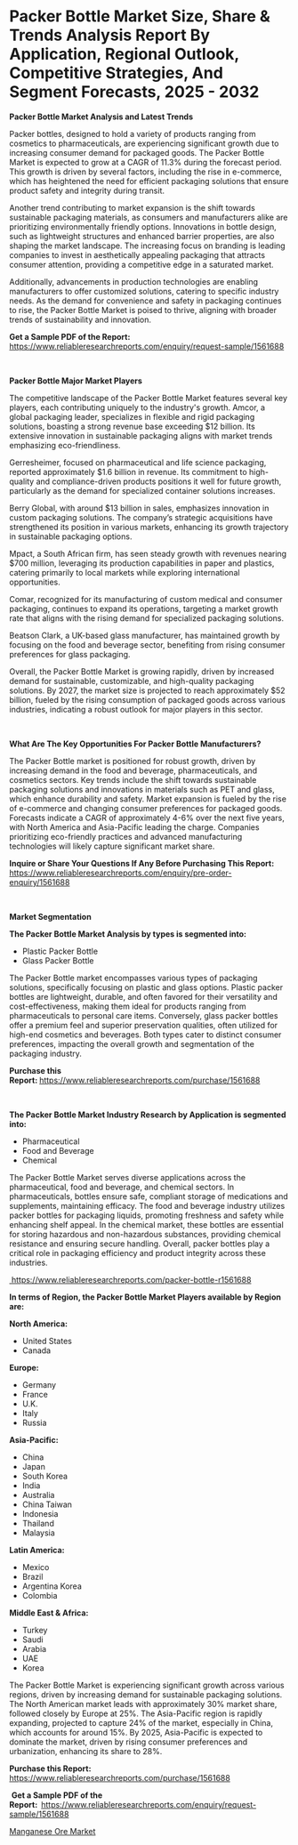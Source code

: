 <p><h1>Packer Bottle Market Size, Share & Trends Analysis Report By Application, Regional Outlook, Competitive Strategies, And Segment Forecasts, 2025 - 2032</h1></p><p><strong>Packer Bottle Market Analysis and Latest Trends</strong></p>
<p><p>Packer bottles, designed to hold a variety of products ranging from cosmetics to pharmaceuticals, are experiencing significant growth due to increasing consumer demand for packaged goods. The Packer Bottle Market is expected to grow at a CAGR of 11.3% during the forecast period. This growth is driven by several factors, including the rise in e-commerce, which has heightened the need for efficient packaging solutions that ensure product safety and integrity during transit. </p><p>Another trend contributing to market expansion is the shift towards sustainable packaging materials, as consumers and manufacturers alike are prioritizing environmentally friendly options. Innovations in bottle design, such as lightweight structures and enhanced barrier properties, are also shaping the market landscape. The increasing focus on branding is leading companies to invest in aesthetically appealing packaging that attracts consumer attention, providing a competitive edge in a saturated market. </p><p>Additionally, advancements in production technologies are enabling manufacturers to offer customized solutions, catering to specific industry needs. As the demand for convenience and safety in packaging continues to rise, the Packer Bottle Market is poised to thrive, aligning with broader trends of sustainability and innovation.</p></p>
<p><strong>Get a Sample PDF of the Report:&nbsp;</strong> <a href="https://www.reliableresearchreports.com/enquiry/request-sample/1561688?utm_campaign=3210&utm_medium=2&utm_source=Github&utm_content=ia&utm_term=31032025&utm_id=packer-bottle">https://www.reliableresearchreports.com/enquiry/request-sample/1561688</a></p>
<p>&nbsp;</p>
<p><strong>Packer Bottle Major Market Players</strong></p>
<p><p>The competitive landscape of the Packer Bottle Market features several key players, each contributing uniquely to the industry's growth. Amcor, a global packaging leader, specializes in flexible and rigid packaging solutions, boasting a strong revenue base exceeding $12 billion. Its extensive innovation in sustainable packaging aligns with market trends emphasizing eco-friendliness.</p><p>Gerresheimer, focused on pharmaceutical and life science packaging, reported approximately $1.6 billion in revenue. Its commitment to high-quality and compliance-driven products positions it well for future growth, particularly as the demand for specialized container solutions increases.</p><p>Berry Global, with around $13 billion in sales, emphasizes innovation in custom packaging solutions. The company’s strategic acquisitions have strengthened its position in various markets, enhancing its growth trajectory in sustainable packaging options.</p><p>Mpact, a South African firm, has seen steady growth with revenues nearing $700 million, leveraging its production capabilities in paper and plastics, catering primarily to local markets while exploring international opportunities.</p><p>Comar, recognized for its manufacturing of custom medical and consumer packaging, continues to expand its operations, targeting a market growth rate that aligns with the rising demand for specialized packaging solutions.</p><p>Beatson Clark, a UK-based glass manufacturer, has maintained growth by focusing on the food and beverage sector, benefiting from rising consumer preferences for glass packaging.</p><p>Overall, the Packer Bottle Market is growing rapidly, driven by increased demand for sustainable, customizable, and high-quality packaging solutions. By 2027, the market size is projected to reach approximately $52 billion, fueled by the rising consumption of packaged goods across various industries, indicating a robust outlook for major players in this sector.</p></p>
<p>&nbsp;</p>
<p><strong>What Are The Key Opportunities For Packer Bottle Manufacturers?</strong></p>
<p><p>The Packer Bottle market is positioned for robust growth, driven by increasing demand in the food and beverage, pharmaceuticals, and cosmetics sectors. Key trends include the shift towards sustainable packaging solutions and innovations in materials such as PET and glass, which enhance durability and safety. Market expansion is fueled by the rise of e-commerce and changing consumer preferences for packaged goods. Forecasts indicate a CAGR of approximately 4-6% over the next five years, with North America and Asia-Pacific leading the charge. Companies prioritizing eco-friendly practices and advanced manufacturing technologies will likely capture significant market share.</p></p>
<p><strong>Inquire or Share Your Questions If Any Before Purchasing This Report:</strong> <a href="https://www.reliableresearchreports.com/enquiry/pre-order-enquiry/1561688?utm_campaign=3210&utm_medium=2&utm_source=Github&utm_content=ia&utm_term=31032025&utm_id=packer-bottle">https://www.reliableresearchreports.com/enquiry/pre-order-enquiry/1561688</a></p>
<p>&nbsp;</p>
<p><strong>Market Segmentation</strong></p>
<p><strong>The Packer Bottle Market Analysis by types is segmented into:</strong></p>
<p><ul><li>Plastic Packer Bottle</li><li>Glass Packer Bottle</li></ul></p>
<p><p>The Packer Bottle market encompasses various types of packaging solutions, specifically focusing on plastic and glass options. Plastic packer bottles are lightweight, durable, and often favored for their versatility and cost-effectiveness, making them ideal for products ranging from pharmaceuticals to personal care items. Conversely, glass packer bottles offer a premium feel and superior preservation qualities, often utilized for high-end cosmetics and beverages. Both types cater to distinct consumer preferences, impacting the overall growth and segmentation of the packaging industry.</p></p>
<p><strong>Purchase this Report:&nbsp;</strong><a href="https://www.reliableresearchreports.com/purchase/1561688?utm_campaign=3210&utm_medium=2&utm_source=Github&utm_content=ia&utm_term=31032025&utm_id=packer-bottle">https://www.reliableresearchreports.com/purchase/1561688</a></p>
<p>&nbsp;</p>
<p><strong>The Packer Bottle Market Industry Research by Application is segmented into:</strong></p>
<p><ul><li>Pharmaceutical</li><li>Food and Beverage</li><li>Chemical</li></ul></p>
<p><p>The Packer Bottle Market serves diverse applications across the pharmaceutical, food and beverage, and chemical sectors. In pharmaceuticals, bottles ensure safe, compliant storage of medications and supplements, maintaining efficacy. The food and beverage industry utilizes packer bottles for packaging liquids, promoting freshness and safety while enhancing shelf appeal. In the chemical market, these bottles are essential for storing hazardous and non-hazardous substances, providing chemical resistance and ensuring secure handling. Overall, packer bottles play a critical role in packaging efficiency and product integrity across these industries.</p></p>
<p><a href="https://www.reliableresearchreports.com/packer-bottle-r1561688?utm_campaign=3210&utm_medium=2&utm_source=Github&utm_content=ia&utm_term=31032025&utm_id=packer-bottle">&nbsp;https://www.reliableresearchreports.com/packer-bottle-r1561688</a></p>
<p><strong>In terms of Region, the Packer Bottle Market Players available by Region are:</strong></p>
<p>
    <p> <strong> North America: </strong>
        <ul>
            <li>United States</li>
            <li>Canada</li>
        </ul>
        </p> 
    <p> <strong> Europe: </strong>
        <ul>
            <li>Germany</li>
            <li>France</li>
            <li>U.K.</li>
            <li>Italy</li>
            <li>Russia</li>
        </ul>
        </p> 
    <p> <strong> Asia-Pacific: </strong>
        <ul>
            <li>China</li>
            <li>Japan</li>
            <li>South Korea</li>
            <li>India</li>
            <li>Australia</li>
            <li>China Taiwan</li>
            <li>Indonesia</li>
            <li>Thailand</li>
            <li>Malaysia</li>
        </ul>
        </p> 
    <p> <strong> Latin America: </strong>
        <ul>
            <li>Mexico</li>
            <li>Brazil</li>
            <li>Argentina Korea</li>
            <li>Colombia</li>
        </ul>
        </p> 
    <p> <strong> Middle East & Africa: </strong>
        <ul>
            <li>Turkey</li>
            <li>Saudi</li>
            <li>Arabia</li>
            <li>UAE</li>
            <li>Korea</li>
        </ul>
    </p>
    </p>
<p><p>The Packer Bottle Market is experiencing significant growth across various regions, driven by increasing demand for sustainable packaging solutions. The North American market leads with approximately 30% market share, followed closely by Europe at 25%. The Asia-Pacific region is rapidly expanding, projected to capture 24% of the market, especially in China, which accounts for around 15%. By 2025, Asia-Pacific is expected to dominate the market, driven by rising consumer preferences and urbanization, enhancing its share to 28%.</p></p>
<p><strong>Purchase this Report: </strong><a href="https://www.reliableresearchreports.com/purchase/1561688?utm_campaign=3210&utm_medium=2&utm_source=Github&utm_content=ia&utm_term=31032025&utm_id=packer-bottle">https://www.reliableresearchreports.com/purchase/1561688</a></p>
<p>&nbsp;<strong>Get a Sample PDF of the Report:&nbsp;&nbsp;</strong><a href="https://www.reliableresearchreports.com/enquiry/request-sample/1561688?utm_campaign=3210&utm_medium=2&utm_source=Github&utm_content=ia&utm_term=31032025&utm_id=packer-bottle">https://www.reliableresearchreports.com/enquiry/request-sample/1561688</a></p>
<p><strong></strong></p>
<p><p><a href="https://github.com/lestymbango/Market-Research-Report-List-1/blob/main/manganese-ore-market.md?utm_campaign=3210&utm_medium=2&utm_source=Github&utm_content=ia&utm_term=31032025&utm_id=packer-bottle">Manganese Ore Market</a></p></p>